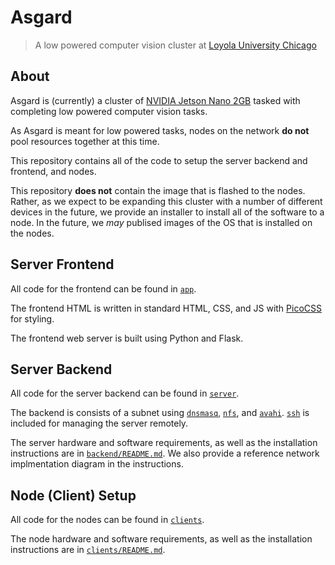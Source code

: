 # Asgard

> A low powered computer vision cluster at [Loyola University Chicago](https://cs.luc.edu)

## About

Asgard is (currently) a cluster of [NVIDIA Jetson Nano 2GB]() tasked with completing
low powered computer vision tasks.

As Asgard is meant for low powered tasks, nodes on the network **do not** pool
resources together at this time.

This repository contains all of the code to setup the server backend and frontend,
and nodes.

This repository **does not** contain the image that is flashed to the nodes.
Rather, as we expect to be expanding this cluster with a number of different
devices in the future, we provide an installer to install all of the software to
a node.
In the future, we *may* publised images of the OS that is installed on the nodes.

## Server Frontend

All code for the frontend can be found in [`app`](app).

The frontend HTML is written in standard HTML, CSS, and JS with [PicoCSS]() for 
styling.

The frontend web server is built using Python and Flask.

## Server Backend

All code for the server backend can be found in [`server`](server).

The backend is consists of a subnet using [`dnsmasq`](), [`nfs`](), and [`avahi`]().
[`ssh`]() is included for managing the server remotely.

The server hardware and software requirements, as well as the installation instructions
are in [`backend/README.md`](server/README.md).
We also provide a reference network implmentation diagram in the instructions.

## Node (Client) Setup

All code for the nodes can be found in [`clients`](clients).

The node hardware and software requirements, as well as the installation instructions
are in [`clients/README.md`](clients/README.md).
